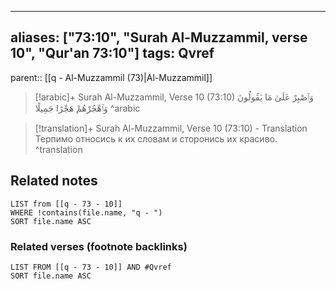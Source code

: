 
---
aliases: ["73:10", "Surah Al-Muzzammil, verse 10", "Qur'an 73:10"]
tags: Qvref
---

parent:: [[q - Al-Muzzammil (73)|Al-Muzzammil]]

> [!arabic]+ Surah Al-Muzzammil, Verse 10 (73:10)
> <span class="quran-arabic">وَٱصْبِرْ عَلَىٰ مَا يَقُولُونَ وَٱهْجُرْهُمْ هَجْرًا جَمِيلًا</span>
^arabic

> [!translation]+ Surah Al-Muzzammil, Verse 10 (73:10) - Translation
> Терпимо относись к их словам и сторонись их красиво.
^translation



## Related notes
```dataview
LIST from [[q - 73 - 10]]
WHERE !contains(file.name, "q - ")
SORT file.name ASC
```

### Related verses (footnote backlinks)
```dataview
LIST FROM [[q - 73 - 10]] AND #Qvref
SORT file.name ASC
```

